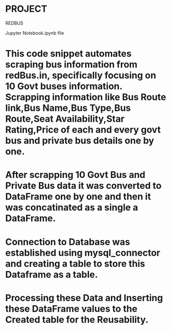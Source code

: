 # PROJECT
REDBUS

Jupyter Notebook.ipynb file
# This code snippet automates scraping bus information from redBus.in, specifically focusing on 10 Govt buses information. Scrapping information like Bus Route link,Bus Name,Bus Type,Bus Route,Seat Availability,Star Rating,Price of each and every govt bus and private bus details one by one. 
# After scrapping 10 Govt Bus and Private Bus data it was converted to DataFrame one by one and then it was concatinated as a single a DataFrame. 
# Connection to Database was established using mysql_connector and creating a table to store this Dataframe as a table.
# Processing these Data and Inserting these DataFrame values to the Created table for the Reusability.
